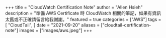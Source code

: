 +++
title = "CloudWatch Certification Note"
author = "Allen Hsieh"
description = "準備 AWS Certificate 時 CloudWatch 相關的筆記，如果有資訊太舊或不正確請留言給我謝謝。"
featured = true
categories = ["AWS"]
tags = [
    "CloudTail",
]
date = "2021-09-20"
aliases = ["cloudtail-certification-note"]
images = ["images/aws.jpeg"]
+++
